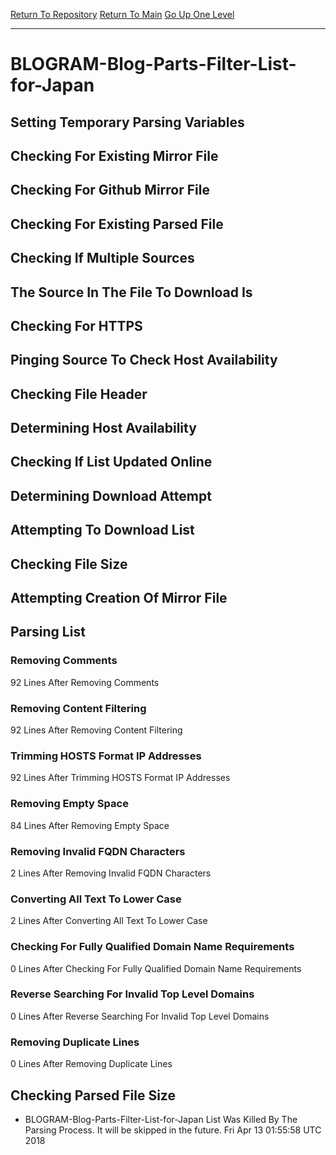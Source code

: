 [Return To Repository](https://github.com/deathbybandaid/piholeparser/)
[Return To Main](https://github.com/deathbybandaid/piholeparser/blob/master/RecentRunLogs/Mainlog.md)
[Go Up One Level](https://github.com/deathbybandaid/piholeparser/blob/master/RecentRunLogs/TopLevelScripts/30-Processing-Blacklists.md)
____________________________________
# BLOGRAM-Blog-Parts-Filter-List-for-Japan
## Setting Temporary Parsing Variables
## Checking For Existing Mirror File
## Checking For Github Mirror File
## Checking For Existing Parsed File
## Checking If Multiple Sources
## The Source In The File To Download Is
## Checking For HTTPS
## Pinging Source To Check Host Availability
## Checking File Header
## Determining Host Availability
## Checking If List Updated Online
## Determining Download Attempt
## Attempting To Download List
## Checking File Size
## Attempting Creation Of Mirror File
## Parsing List
### Removing Comments
92 Lines After Removing Comments
### Removing Content Filtering
92 Lines After Removing Content Filtering
### Trimming HOSTS Format IP Addresses
92 Lines After Trimming HOSTS Format IP Addresses
### Removing Empty Space
84 Lines After Removing Empty Space
### Removing Invalid FQDN Characters
2 Lines After Removing Invalid FQDN Characters
### Converting All Text To Lower Case
2 Lines After Converting All Text To Lower Case
### Checking For Fully Qualified Domain Name Requirements
0 Lines After Checking For Fully Qualified Domain Name Requirements
### Reverse Searching For Invalid Top Level Domains
0 Lines After Reverse Searching For Invalid Top Level Domains
### Removing Duplicate Lines
0 Lines After Removing Duplicate Lines
## Checking Parsed File Size
* BLOGRAM-Blog-Parts-Filter-List-for-Japan List Was Killed By The Parsing Process. It will be skipped in the future. Fri Apr 13 01:55:58 UTC 2018
